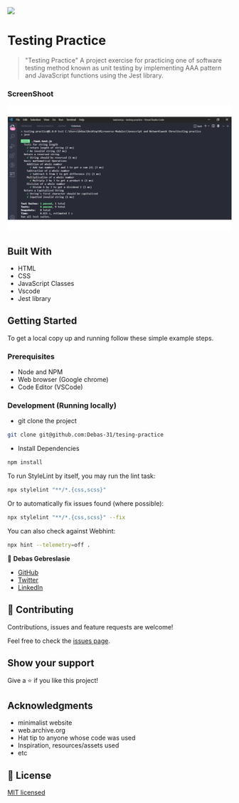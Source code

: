 ![](https://img.shields.io/badge/Microverse-blueviolet)

# Testing Practice

> "Testing Practice" A project exercise for practicing one of software testing method known as unit testing by implementing AAA pattern and JavaScript functions using the Jest library.
### ScreenShoot
![screenshot](./image/testScreenShot.png)


## Built With

- HTML
- CSS 
- JavaScript Classes
- Vscode
- Jest library


## Getting Started

To get a local copy up and running follow these simple example steps.

### Prerequisites

- Node and NPM
- Web browser (Google chrome)
- Code Editor (VSCode)

### Development (Running locally)

- git clone the project

```bash 
git clone git@github.com:Debas-31/tesing-practice
```

- Install Dependencies

```bash
npm install
```

To run StyleLint by itself, you may run the lint task:

```bash
npx stylelint "**/*.{css,scss}"
```

Or to automatically fix issues found (where possible):

```bash
npx stylelint "**/*.{css,scss}" --fix
```

You can also check against Webhint:

```bash
npx hint --telemetry=off .
```

👤 **Debas Gebreslasie**

- [GitHub](https://github.com/Debas-31)
- [Twitter](https://twitter.com/DEBSH76956492)
- [LinkedIn](https://www.linkedin.com/in/debas-gebrengus)

## 🤝 Contributing

Contributions, issues and feature requests are welcome!

Feel free to check the [issues page](https://github.com/Debas-31/testing-practice/issues).

## Show your support

Give a ⭐️ if you like this project!

## Acknowledgments

- minimalist website
- web.archive.org
- Hat tip to anyone whose code was used
- Inspiration, resources/assets used
- etc

## 📝 License

[MIT licensed]()